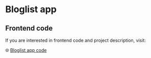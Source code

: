 # Bloglist app
<h2>Frontend code</h2>
<p>If you are interested in frontend code and project description, visit:</p>


🌐 [Bloglist app code](https://github.com/MateuszKuruc/fullStackOpen-nodeJS/tree/main/bloglist-frontend)
